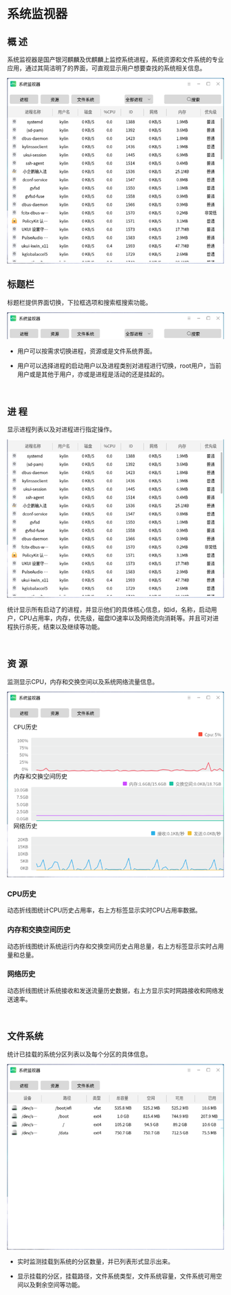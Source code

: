 # 系统监视器
## 概 述 
系统监视器是国产银河麒麟及优麒麟上监控系统进程，系统资源和文件系统的专业应用，通过其简洁明了的界面，可直观显示用户想要查找的系统相关信息。

![图 1 系统监视器-big](image/1.png)
<br>

## 标题栏
标题栏提供界面切换，下拉框选项和搜索框搜索功能。

![图 2 标题栏-big](image/2.png)

- 用户可以按需求切换进程，资源或是文件系统界面。

- 用户可以选择进程的启动用户以及进程类别对进程进行切换，root用户，当前用户或是其他于用户，亦或是进程是活动的还是挂起的。

<br>

## 进 程
显示进程列表以及对进程进行指定操作。

![图 3 进程内容-big](image/3.png)

统计显示所有启动了的进程，并显示他们的具体核心信息，如id，名称，启动用户，CPU占用率，内存，优先级，磁盘IO速率以及网络流向消耗等。并且可对进程执行杀死，结束以及继续等功能。

<br>

## 资 源
监测显示CPU，内存和交换空间以及系统网络流量信息。

![图 4 系统监视器资源内容-big](image/4.png)

### CPU历史
动态折线图统计CPU历史占用率，右上方标签显示实时CPU占用率数据。

### 内存和交换空间历史
动态折线图统计系统运行内存和交换空间历史占用总量，右上方标签显示实时占用量和总量。

### 网络历史
动态折线图统计系统接收和发送流量历史数据，右上方显示实时网路接收和网络发送速率。

<br>

## 文件系统
统计已挂载的系统分区列表以及每个分区的具体信息。

![图 5 系统监视器文件系统内容-big](image/5.png)

- 实时监测挂载到系统的分区数量，并已列表形式显示出来。

- 显示挂载的分区，挂载路径，文件系统类型，文件系统容量，文件系统可用空间以及剩余空间等功能。
